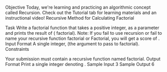 Objective 
Today, we're learning and practicing an algorithmic concept called Recursion. Check out the Tutorial tab for learning materials and an instructional video!
Recursive Method for Calculating Factorial 

Task 
Write a factorial function that takes a positive integer,  as a parameter and prints the result of  ( factorial).
Note: If you fail to use recursion or fail to name your recursive function factorial or Factorial, you will get a score of .
Input Format
A single integer,  (the argument to pass to factorial).
Constraints

Your submission must contain a recursive function named factorial.
Output Format
Print a single integer denoting .
Sample Input
3
Sample Output
6
